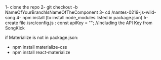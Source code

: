 1- clone the repo
2- git checkout -b NameOfYourBranchIsNameOfTheComponent
3- cd /nantes-0219-js-wild-song
4- npm install (to install node_modules listed in package.json)
5- create file /src/config.js :
      const apiKey = ""; 
      //including the API Key from SongKick

if Materialize is not in package.json:
- npm install materialize-css
- npm install react-materialize

